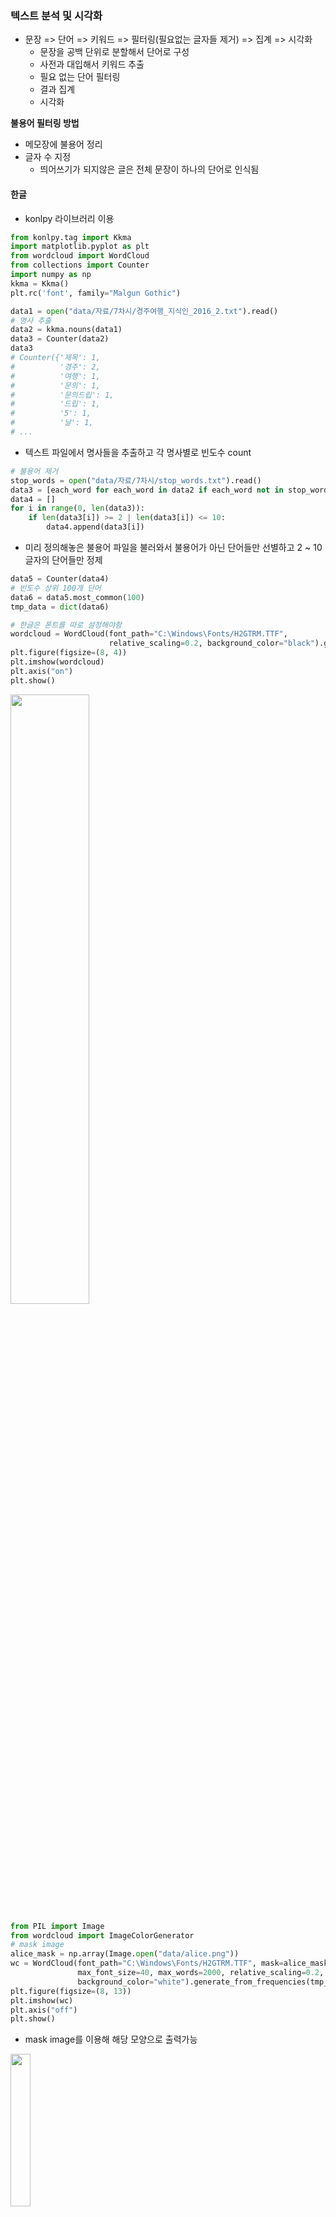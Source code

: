 ### 텍스트 분석 및 시각화

- 문장 => 단어 => 키워드 => 필터링(필요없는 글자들 제거) => 집계 => 시각화
  - 문장을 공백 단위로 분할해서 단어로 구성
  - 사전과 대입해서 키워드 추출
  - 필요 없는 단어 필터링
  - 결과 집계
  - 시각화

**불용어 필터링 방법**

- 메모장에 불용어 정리
- 글자 수 지정
  - 띄어쓰기가 되지않은 글은 전체 문장이 하나의 단어로 인식됨

#### 한글

- konlpy 라이브러리 이용

```python
from konlpy.tag import Kkma
import matplotlib.pyplot as plt
from wordcloud import WordCloud
from collections import Counter
import numpy as np
kkma = Kkma()
plt.rc('font', family="Malgun Gothic")

data1 = open("data/자료/7차시/경주여행_지식인_2016_2.txt").read()
# 명사 추출
data2 = kkma.nouns(data1)
data3 = Counter(data2)
data3
# Counter({'제목': 1,
#          '경주': 2,
#          '여행': 1,
#          '문의': 1,
#          '문의드립': 1,
#          '드립': 1,
#          '5': 1,
#          '날': 1,
# ...
```

- 텍스트 파일에서 명사들을 추출하고 각 명사별로 빈도수 count

```python
# 불용어 제거
stop_words = open("data/자료/7차시/stop_words.txt").read()
data3 = [each_word for each_word in data2 if each_word not in stop_words]
data4 = []
for i in range(0, len(data3)):
    if len(data3[i]) >= 2 | len(data3[i]) <= 10:
        data4.append(data3[i])
```

- 미리 정의해놓은 불용어 파일을 불러와서 불용어가 아닌 단어들만 선별하고 2 ~ 10 글자의 단어들만 정제

```python
data5 = Counter(data4)
# 빈도수 상위 100개 단어
data6 = data5.most_common(100)
tmp_data = dict(data6)

# 한글은 폰트를 따로 설정해야함
wordcloud = WordCloud(font_path="C:\Windows\Fonts/H2GTRM.TTF",
                      relative_scaling=0.2, background_color="black").generate_from_frequencies(tmp_data)
plt.figure(figsize=(8, 4))
plt.imshow(wordcloud)
plt.axis("on")
plt.show()
```

<img src="https://user-images.githubusercontent.com/58063806/123268683-39880600-d539-11eb-939a-80bc1461463a.png" width=50% />

```python
from PIL import Image
from wordcloud import ImageColorGenerator
# mask image
alice_mask = np.array(Image.open("data/alice.png"))
wc = WordCloud(font_path="C:\Windows\Fonts/H2GTRM.TTF", mask=alice_mask, min_font_size=1, 
               max_font_size=40, max_words=2000, relative_scaling=0.2, 
               background_color="white").generate_from_frequencies(tmp_data)
plt.figure(figsize=(8, 13))
plt.imshow(wc)
plt.axis("off")
plt.show()
```

- mask image를 이용해 해당 모양으로 출력가능

<img src="https://user-images.githubusercontent.com/58063806/123268844-60463c80-d539-11eb-8eb6-da6759f427a1.png" width=25% />

```python
import nltk
from nltk.probability import FreqDist
plt.figure(figsize=(20, 4))
g_data4 = FreqDist(data4)
# 가장 많이 언급된 50개 단어만 
g_data4.plot(50)
```

- FreqDist : 단어를 키, 출현빈도를 값으로 하는 딕셔너리 형태와 유사

<img src="https://user-images.githubusercontent.com/58063806/123276349-0d23b800-d540-11eb-919e-9f7d24636d63.png" width=100% />

#### 영어

- nltk 라이브러리 이용

```python
import nltk
from nltk.corpus import stopwords
from nltk.tokenize import RegexpTokenizer, WordPunctTokenizer

data1 = open("data/자료/8차시/steve.txt").read()

# 영문 축약형까지 분리
tokenizer = WordPunctTokenizer()
# 형태소 분석
new_data2 = tokenizer.tokenize(data1)

# 영문 축약형 유지
# EX) "'You've"
tokenizer = RegexpTokenizer("[\w']+")
new_data3 = tokenizer.tokenize(data1)

# 불용어 제거
data4 = [each_word for each_word in new_data3 if each_word not in stopwords.words()]
data4
# ["'You've", 'got', 'find', 'love', "'", 'Jobs', 'says', 'This', 'text', ...

# 사전에 정의된 파일을 통해 추가적으로 불용어 제거
stop_words = open("data/자료/8차시/eng_stop_word.txt").read()

new_data4 = [each_word for each_word in data4 if each_word not in stop_words]
new_data5 = []
# 2 ~ 10자의 단어들만 정제
for i in range(0, len(new_data4)):
    if len(new_data4[i]) >= 2 | len(new_data4[i]) <= 10:
        new_data5.append(new_data4[i])
data5 = dict(Counter(new_data5).most_common(100))

wordcloud = WordCloud(relative_scaling=0.2, background_color="black").generate_from_frequencies(data5)
plt.figure(figsize=(10, 4))
plt.imshow(wordcloud)
plt.axis("on")
plt.show()
```

<img src="https://user-images.githubusercontent.com/58063806/123277355-00539400-d541-11eb-95f1-4da9905ee9b9.png" width=50%/>

```python
plt.figure(figsize=(10, 4))
g_data4 = nltk.Text(new_data5, name="다빈도 단어 그래프 출력")
g_data4.plot(50)
```

<img src="https://user-images.githubusercontent.com/58063806/123277607-3b55c780-d541-11eb-8e95-f3db8973f3c6.png" width=70% />